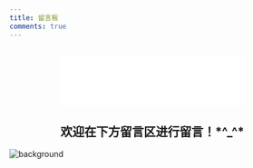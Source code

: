 ```yaml
---
title: 留言板
comments: true
---
```


<center><br><iframe frameborder="no" border="0" marginwidth="0" marginheight="0" width=330 height=86 src="//music.163.com/outchain/player?type=2&id=29567189&auto=1&height=66"></iframe><br></center>

## <center>欢迎在下方留言区进行留言！\*^_^\*</center>


![background][1]

[1]: http://ou36vgj5u.bkt.clouddn.com/image/blog/%E7%95%99%E8%A8%80%E6%9D%BF/background.jpg